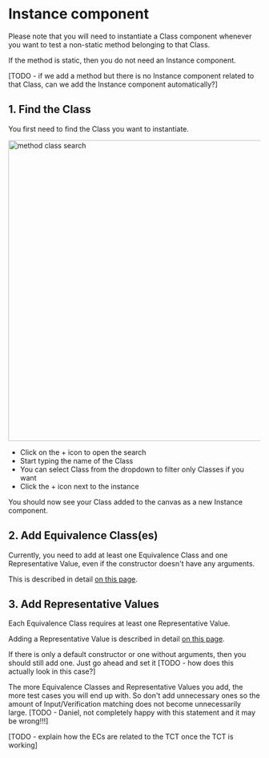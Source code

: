 # Instance component
Please note that you will need to instantiate a Class component whenever you want to test a non-static method belonging to that Class.

If the method is static, then you do not need an Instance component.


[TODO - if we add a method but there is no Instance component related to that Class, can we add the Instance component automatically?]

## 1. Find the Class
You first need to find the Class you want to instantiate.

<img src="method-class-search.png" alt="method class search" width="600px"/>


- Click on the + icon to open the search
- Start typing the name of the Class
- You can select Class from the dropdown to filter only Classes if you want
- Click the + icon next to the instance

You should now see your Class added to the canvas as a new Instance component.

## 2. Add Equivalence Class(es)
Currently, you need to add at least one Equivalence Class and one Representative Value, even if the constructor doesn't have any arguments. 

This is described in detail [on this page](ec-r-value-settings.md#adding-an-equivalence-class-to-an-instance).

## 3. Add Representative Values
Each Equivalence Class requires at least one Representative Value.

Adding a Representative Value is described in detail [on this page](ec-r-value-settings.md#adding-a-representative-value).

If there is only a default constructor or one without arguments, then you should still add one. Just go ahead and set it [TODO - how does this actually look in this case?]

The more Equivalence Classes and Representative Values you add, the more test cases you will end up with. So don't add unnecessary ones so the amount of Input/Verification matching does not become unnecessarily large. [TODO - Daniel, not completely happy with this statement and it may be wrong!!!]

[TODO - explain how the ECs are related to the TCT once the TCT is working]




